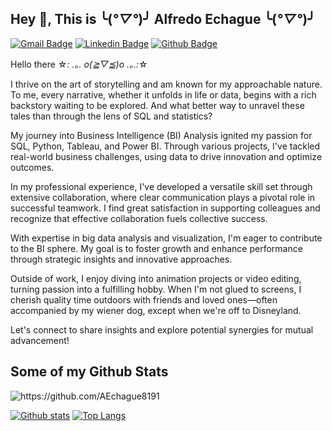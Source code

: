## Hey 👋, This is ╰(*°▽°*)╯  Alfredo  Echague  ╰(*°▽°*)╯
[![Gmail Badge](https://img.shields.io/badge/-a.j.echague@gmail.com-c14438?style=flat&logo=Gmail&logoColor=white&link=mailto:a.j.echague@gmail.com)](mailto:a.j.echague@gmail.com) 
[![Linkedin Badge](https://img.shields.io/badge/-https://www.linkedin.com/in/alfredoechague/-0072b1?style=flat&logo=Linkedin&logoColor=white&link=https://www.linkedin.com/in/https://www.linkedin.com/in/alfredoechague//)](https://www.linkedin.com/in/https://www.linkedin.com/in/alfredoechague//) [![Github Badge](https://img.shields.io/badge/-https://github.com/AEchague8191-grey?style=flat&logo=github&logoColor=white&link=https://github.com/https://github.com/AEchague8191/)](https://www.github.com/https://github.com/AEchague8191/) <p align='left'>Hello there  ☆*: .｡. o(≧▽≦)o .｡.:*☆

I thrive on the art of storytelling and am known for my approachable nature. To me, every narrative, whether it unfolds in life or data, begins with a rich backstory waiting to be explored. And what better way to unravel these tales than through the lens of SQL and statistics?

My journey into Business Intelligence (BI) Analysis ignited my passion for SQL, Python, Tableau, and Power BI. Through various projects, I've tackled real-world business challenges, using data to drive innovation and optimize outcomes.

In my professional experience, I've developed a versatile skill set through extensive collaboration, where clear communication plays a pivotal role in successful teamwork. I find great satisfaction in supporting colleagues and recognize that effective collaboration fuels collective success.

With expertise in big data analysis and visualization, I'm eager to contribute to the BI sphere. My goal is to foster growth and enhance performance through strategic insights and innovative approaches.

Outside of work, I enjoy diving into animation projects or video editing, turning passion into a fulfilling hobby. When I'm not glued to screens, I cherish quality time outdoors with friends and loved ones—often accompanied by my wiener dog, except when we're off to Disneyland.

Let's connect to share insights and explore potential synergies for mutual advancement!</p>
## Some of my Github Stats
<p align=left> <img src=https://komarev.com/ghpvc/?username=https://github.com/AEchague8191 alt=https://github.com/AEchague8191 /> </p>

[![Github stats](https://github-readme-stats.vercel.app/api?username=https://github.com/AEchague8191&show_icons=true&include_all_commits=true)](https://github.com/https://github.com/AEchague8191/github-readme-stats)
[![Top Langs](https://github-readme-stats.vercel.app/api/top-langs/?username=https://github.com/AEchague8191&layout=compact)](https://github.com/https://github.com/AEchague8191/github-readme-stats)
